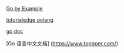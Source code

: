[Go by Example](https://gobyexample.com/)

[tutorialedge golang](https://tutorialedge.net/golang/golang-websockets-tutorial/)

[go doc](https://go.dev/doc/faq)

[Go 语言中文文档] (https://www.topgoer.com/) 